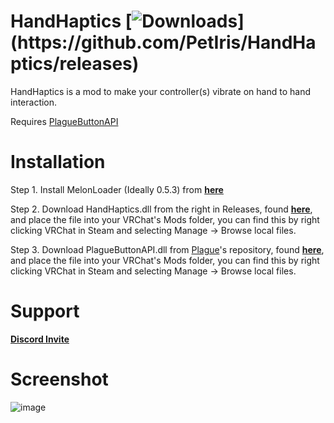 # HandHaptics [![Downloads](https://img.shields.io/github/downloads/PetIris/HandHaptics/total?color=magenta&label=Downloads:)](https://github.com/PetIris/HandHaptics/releases)

HandHaptics is a mod to make your controller(s) vibrate on hand to hand interaction.

Requires [PlagueButtonAPI](https://github.com/PlagueVRC/PlagueButtonAPI)

# Installation

Step 1. Install MelonLoader (Ideally 0.5.3) from [__**here**__](https://github.com/LavaGang/MelonLoader/releases/download/v0.5.3/MelonLoader.Installer.exe)

Step 2. Download HandHaptics.dll from the right in Releases, found [__**here**__](https://github.com/PetIris/HandHaptics/releases), and place the file into your VRChat's Mods folder, you can find this by right clicking VRChat in Steam and selecting Manage -> Browse local files.

Step 3. Download PlagueButtonAPI.dll from [Plague](https://github.com/PlagueVRC)'s repository, found [__**here**__](https://github.com/PlagueVRC/PlagueButtonAPI/releases), and place the file into your VRChat's Mods folder, you can find this by right clicking VRChat in Steam and selecting Manage -> Browse local files.

# Support

[__**Discord Invite**__](https://discord.gg/jP5mECrzH5)

# Screenshot

![image](https://user-images.githubusercontent.com/83179966/167032790-1ee3c58f-986d-43da-a125-e0772d8a100a.png)
